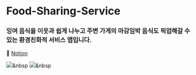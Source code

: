 # Food-Sharing-Service

### 잉여 음식을 이웃과 쉽게 나누고 주변 가게의 마감임박 음식도 픽업해갈 수 있는 환경친화적 서비스 앱입니다.

🔗 [Notion](https://www.notion.so/RE-787ba52a21404bee800938cb067b2781)

<img src="https://img.shields.io/badge/Flutter-02569B?style=flat-square&logo=flutter&logoColor=white"/></a>&nbsp
<img src="https://img.shields.io/badge/Firebase-FFCA28?style=flat-square&logo=firebase&logoColor=white"/></a>&nbsp

